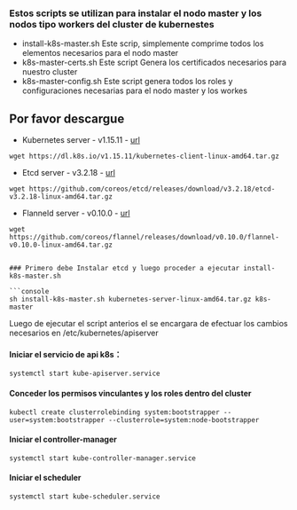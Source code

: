 ### Estos scripts se utilizan para instalar el nodo master y los nodos tipo workers del cluster de kubernestes

+ install-k8s-master.sh Este scrip, simplemente comprime todos los elementos necesarios para el nodo master
+ k8s-master-certs.sh   Este script Genera los certificados necesarios para nuestro cluster
+ k8s-master-config.sh  Este script genera todos los roles y configuraciones necesarias para el nodo master y los workes

## Por favor descargue

- Kubernetes server - v1.15.11 - [url](https://github.com/kubernetes/kubernetes/blob/master/CHANGELOG/CHANGELOG-1.15.md#v1100)

```console
wget https://dl.k8s.io/v1.15.11/kubernetes-client-linux-amd64.tar.gz
```

- Etcd server - v3.2.18 - [url](https://github.com/coreos/etcd/releases/tag/v3.2.18)

```console
wget https://github.com/coreos/etcd/releases/download/v3.2.18/etcd-v3.2.18-linux-amd64.tar.gz
```

- Flanneld server - v0.10.0 - [url](https://github.com/coreos/flannel/releases/tag/v0.10.0)

```console
wget https://github.com/coreos/flannel/releases/download/v0.10.0/flannel-v0.10.0-linux-amd64.tar.gz


### Primero debe Instalar etcd y luego proceder a ejecutar install-k8s-master.sh

```console
sh install-k8s-master.sh kubernetes-server-linux-amd64.tar.gz k8s-master
```

Luego de ejecutar el script anterios el se encargara de efectuar los cambios necesarios en /etc/kubernetes/apiserver

#### Iniciar el servicio de api k8s：
`systemctl start kube-apiserver.service`

#### Conceder los permisos vinculantes y los roles dentro del cluster
```console
kubectl create clusterrolebinding system:bootstrapper --user=system:bootstrapper --clusterrole=system:node-bootstrapper
```

#### Iniciar el controller-manager
`systemctl start kube-controller-manager.service`

#### Iniciar el scheduler
`systemctl start kube-scheduler.service`



